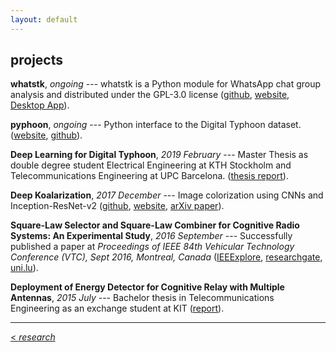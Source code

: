 ```yaml
---
layout: default
---
```


## projects

**whatstk**, *ongoing* --- whatstk is a Python module for WhatsApp chat group analysis and distributed under the GPL-3.0
license ([github](https://github.com/lucasrodes/whatstk), [website](https://lcsrg.me/whatstk), [Desktop App](https://lcsrg.me/whatstk-gui)).

**pyphoon**, *ongoing* --- Python interface to the Digital Typhoon dataset. ([website](http://lcsrg.me/pyphoon), [github](https://github.com/lucasrodes/pyphoon)).

**Deep Learning for Digital Typhoon**, *2019 February* --- Master Thesis as double degree student Electrical Engineering at KTH Stockholm and Telecommunications Engineering at UPC Barcelona. ([thesis report](http://www.diva-portal.org/smash/record.jsf?pid=diva2%3A1304600&dswid=-9197)).

**Deep Koalarization**, *2017 December* --- Image colorization using CNNs and Inception-ResNet-v2 ([github](https://github.com/baldassarreFe/deep-koalarization), [website](http://lcsrg.me/deep-koalarization), [arXiv paper](https://arxiv.org/abs/1712.03400)).

**Square-Law Selector and Square-Law Combiner for Cognitive Radio Systems: An Experimental Study**, *2016 September* --- Successfully published a paper at *Proceedings of IEEE 84th Vehicular Technology Conference (VTC), Sept 2016, Montreal, Canada* ([IEEExplore](http://ieeexplore.ieee.org/document/7881236/?reload=true), [researchgate](https://www.researchgate.net/publication/315468535_Square-Law_Selector_and_Square-Law_Combiner_for_Cognitive_Radio_Systems_An_Experimental_Study), [uni.lu](http://orbilu.uni.lu/handle/10993/29334)).

**Deployment of Energy Detector for Cognitive Relay with Multiple Antennas**, *2015 July* --- Bachelor thesis in Telecommunications Engineering as an exchange student at KIT ([report](https://upcommons.upc.edu/bitstream/handle/2117/77499/Deployment%20of%20Energy%20Detector%20for%20Cognitive%20Relay%20with%20Multiple%20Antennas%20%28Bachelor%20Thesis%20by%20Lucas%20Rodes%29.pdf?sequence=1&isAllowed=y)).

<hr>

[< *research*](research.md) <br/>
<a href="{{ site.baseurl }}/index.html"><i class='fa fa-home'></i>
 
